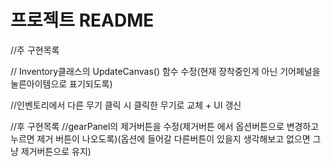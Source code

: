 # 프로젝트 README



//주 구현목록



// Inventory클래스의 UpdateCanvas() 함수 수정(현재 장착중인게 아닌 기어페널을 눌른아이템으로 표기되도록)

//인벤토리에서 다른 무기 클릭 시 클릭한 무기로 교체 + UI 갱신

//후 구현목록
//gearPanel의 제거버튼을 수정(제거버튼 에서 옵션버튼으로 변경하고 누르면 제거 버튼이 나오도록)(옵션에 들어갈 다른버튼이 있을지 생각해보고 없으면 그냥 제거버튼으로 유지)